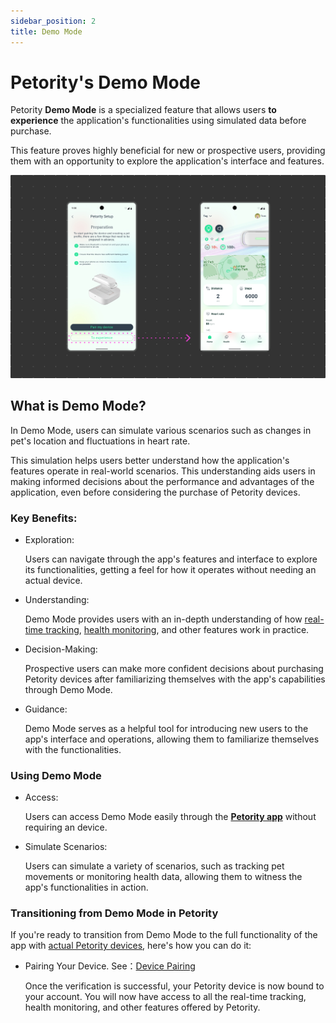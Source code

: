 ```yaml
---
sidebar_position: 2
title: Demo Mode
---
```


# Petority's Demo Mode
Petority **Demo Mode** is a specialized feature that allows users **to experience** the application's functionalities using simulated data before purchase. 

This feature proves highly beneficial for new or prospective users, providing them with an opportunity to explore the application's interface and features.

![demo](/img/demo/Demo.jpg)

## What is Demo Mode?

In Demo Mode, users can simulate various scenarios such as changes in pet's location and fluctuations in heart rate.

This simulation helps users better understand how the application's features operate in real-world scenarios. This understanding aids users in making informed decisions about the performance and advantages of the application, even before considering the purchase of Petority devices.
### Key Benefits:

+ Exploration:

    Users can navigate through the app's features and interface to explore its functionalities, getting a feel for how it operates without needing an actual device.
+ Understanding:

    Demo Mode provides users with an in-depth understanding of how [real-time tracking](/docs/petority/features/live-tracking), [health monitoring](/docs/petority/features/health-monitoring), and other features work in practice.
+ Decision-Making:

    Prospective users can make more confident decisions about purchasing Petority devices after familiarizing themselves with the app's capabilities through Demo Mode.

+ Guidance:

	Demo Mode serves as a helpful tool for introducing new users to the app's interface and operations, allowing them to familiarize themselves with the functionalities.
	
### Using Demo Mode
+ Access:

    Users can access Demo Mode easily through the **[Petority app](/docs/petority/get-to-know/intro)** without requiring an device.
+ Simulate Scenarios:

    Users can simulate a variety of scenarios, such as tracking pet movements or monitoring health data, allowing them to witness the app's functionalities in action.

### Transitioning from Demo Mode in Petority
If you're ready to transition from Demo Mode to the full functionality of the app with [actual Petority devices](img/logo.svg), here's how you can do it:

+ Pairing Your Device. See：[Device Pairing](/docs/petority/devices/device-pairing)

    Once the verification is successful, your Petority device is now bound to your account. You will now have access to all the real-time tracking, health monitoring, and other features offered by Petority.

